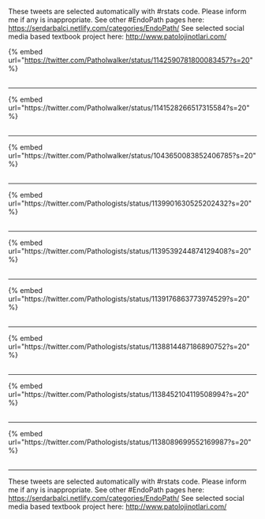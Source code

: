 

These tweets are selected automatically with #rstats code. Please inform me if any is inappropriate.
See other #EndoPath pages here: https://serdarbalci.netlify.com/categories/EndoPath/ 
See selected social media based textbook project here: http://www.patolojinotlari.com/

{% embed url="https://twitter.com/Patholwalker/status/1142590781800083457?s=20" %}<br>
<br>
<hr>
{% embed url="https://twitter.com/Patholwalker/status/1141528266517315584?s=20" %}<br>
<br>
<hr>
{% embed url="https://twitter.com/Patholwalker/status/1043650083852406785?s=20" %}<br>
<br>
<hr>
{% embed url="https://twitter.com/Pathologists/status/1139901630525202432?s=20" %}<br>
<br>
<hr>
{% embed url="https://twitter.com/Pathologists/status/1139539244874129408?s=20" %}<br>
<br>
<hr>
{% embed url="https://twitter.com/Pathologists/status/1139176863773974529?s=20" %}<br>
<br>
<hr>
{% embed url="https://twitter.com/Pathologists/status/1138814487186890752?s=20" %}<br>
<br>
<hr>
{% embed url="https://twitter.com/Pathologists/status/1138452104119508994?s=20" %}<br>
<br>
<hr>
{% embed url="https://twitter.com/Pathologists/status/1138089699552169987?s=20" %}<br>
<br>
<hr>


These tweets are selected automatically with #rstats code. Please inform me if any is inappropriate.
See other #EndoPath pages here: https://serdarbalci.netlify.com/categories/EndoPath/ 
See selected social media based textbook project here: http://www.patolojinotlari.com/

